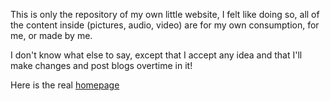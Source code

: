 This is only the repository of my own little website, I felt like doing so, all of the content inside (pictures, audio, video) are for my own consumption, for me, or made by me.

I don't know what else to say, except that I accept any idea and that I'll make changes and post blogs overtime in it!

Here is the real [homepage](https://sharen44.com)
